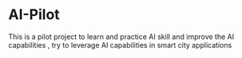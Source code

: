# AI-Pilot
This is a pilot project to learn and practice AI skill and improve the AI capabilities , try to leverage AI capabilities in smart city applications
